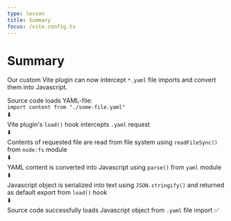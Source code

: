 ```yaml
---
type: lesson
title: Summary
focus: /vite.config.ts
---
```


# Summary

Our custom Vite plugin can now intercept `*.yaml` file imports and convert them into Javascript.

<div class="mt-6 p-3 border-1 border-current border-dashed border-rd-md">
  <div class="mb-3">Source code loads YAML-file:</div>
  <code>import content from "./some-file.yaml"</code>
</div>

<div class="mt-6 w-full text-center">⬇️</div>

<div class="mt-6 p-3 border-1 border-current border-dashed border-rd-md">
  Vite plugin's <code>load()</code> hook intercepts <code>.yaml</code> request
</div>

<div class="mt-6 w-full text-center">⬇️</div>

<div class="mt-6 p-3 border-1 border-current border-dashed border-rd-md">
  Contents of requested file are read from file system using <code>readFileSync()</code> from <code>node:fs</code> module
</div>

<div class="mt-6 w-full text-center">⬇️</div>

<div class="mt-6 p-3 border-1 border-current border-dashed border-rd-md">
  YAML content is converted into Javascript using <code>parse()</code> from <code>yaml</code> module
</div>

<div class="mt-6 w-full text-center">⬇️</div>

<div class="mt-6 p-3 border-1 border-current border-dashed border-rd-md">
  Javascript object is serialized into text using <code>JSON.stringify()</code> and returned as default export from <code>load()</code> hook
</div>

<div class="mt-6 w-full text-center">⬇️</div>

<div class="mt-6 p-3 border-1 border-current border-dashed border-rd-md">
  Source code successfully loads Javascript object from <code>.yaml</code> file import ✅
</div>
